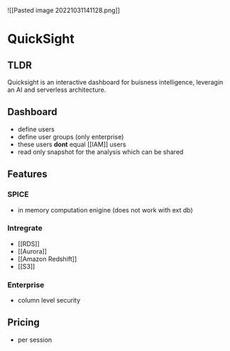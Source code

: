 ![[Pasted image 20221031141128.png]]
# QuickSight

## TLDR
Quicksight is an interactive dashboard for buisness intelligence, leveragin an AI and serverless architecture.

## Dashboard
- define users
- define user groups (only enterprise)
- these users **dont** equal  [[IAM]] users
- read only snapshot for the analysis which can be shared

## Features

### SPICE
- in memory computation enigine (does not work with ext db)

### Intregrate
- [[RDS]]
- [[Aurora]]
- [[Amazon Redshift]]
- [[S3]]

### Enterprise
- column level security

## Pricing 
- per session 

